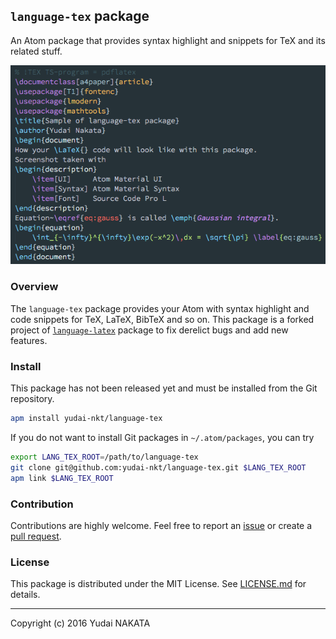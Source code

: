 `language-tex` package
---
An Atom package that provides syntax highlight and snippets for TeX and its related stuff.

![sample of language-tex package](./_img/preview.png "sample of language-tex package")

### Overview
The `language-tex` package provides your Atom with syntax highlight and code snippets for TeX, LaTeX, BibTeX and so on.
This package is a forked project of [`language-latex`](https://github.com/area/language-latex) package to fix derelict bugs and add new features.


### Install
This package has not been released yet and must be installed from the Git repository.

```bash
apm install yudai-nkt/language-tex
```

If you do not want to install Git packages in `~/.atom/packages`, you can try

```bash
export LANG_TEX_ROOT=/path/to/language-tex
git clone git@github.com:yudai-nkt/language-tex.git $LANG_TEX_ROOT
apm link $LANG_TEX_ROOT
```

### Contribution
Contributions are highly welcome. Feel free to report an [issue](https://github.com/yudai-nkt/language-tex/issues) or create a [pull request](https://github.com/yudai-nkt/language-tex/pulls).

### License
This package is distributed under the MIT License.
See [LICENSE.md](./LICENSE.md) for details.

---
Copyright (c) 2016 Yudai NAKATA
